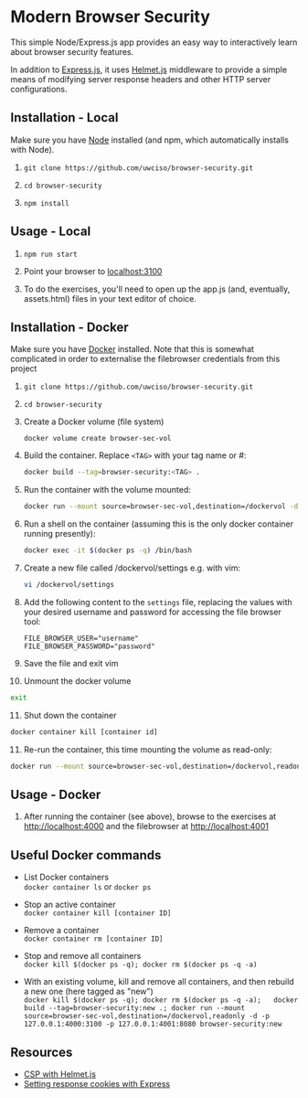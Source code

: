 # Modern Browser Security

This simple Node/Express.js app provides an easy way to interactively learn about browser security features. 

In addition to [Express.js](https://expressjs.com/), it uses [Helmet.js](https://helmetjs.github.io/) middleware to provide a simple means of modifying server response headers and other HTTP server configurations.

## Installation - Local

Make sure you have [Node](https://nodejs.org/en/) installed (and npm, which automatically installs with Node).

1. `git clone https://github.com/uwciso/browser-security.git`

2. `cd browser-security`

3. `npm install` 

## Usage - Local
1. `npm run start` 

2. Point your browser to [localhost:3100](http://localhost:3100) 

3. To do the exercises, you'll need to open up the app.js (and, eventually, assets.html) files in your text editor of choice.


## Installation - Docker

Make sure you have [Docker](https://www.docker.com/) installed.  Note that this is somewhat complicated in order to 
externalise the filebrowser credentials from this project

1. `git clone https://github.com/uwciso/browser-security.git`

2. `cd browser-security`

3. Create a Docker volume (file system)

   ```
   docker volume create browser-sec-vol
   ```

4. Build the container. Replace `<TAG>` with your tag name or #:

   ```bash
   docker build --tag=browser-security:<TAG> .
   ```

5. Run the container with the volume mounted:

   ```bash
   docker run --mount source=browser-sec-vol,destination=/dockervol -d -p 127.0.0.1:4000:3100 -p 127.0.0.1:4001:8080 browser-security:<TAG>
   ```

6. Run a shell on the container (assuming this is the only docker container running presently): 

   ```bash
   docker exec -it $(docker ps -q) /bin/bash
   ```

7. Create a new file called /dockervol/settings e.g. with vim: 

   ```bash
   vi /dockervol/settings
   ```

8. Add the following content to the `settings` file, replacing the values with your desired username and password for accessing the file browser tool:

   ```
   FILE_BROWSER_USER="username"
   FILE_BROWSER_PASSWORD="password"
   ```

9. Save the file and exit vim

10. Unmount the docker volume

   ```bash
   exit
   ```

11. Shut down the container
   
   ```bash
   docker container kill [container id]
   ```

11. Re-run the container, this time mounting the volume as read-only:

   ```bash
   docker run --mount source=browser-sec-vol,destination=/dockervol,readonly -d -p 127.0.0.1:4000:3100 -p 127.0.0.1:4001:8080 browser-security:<TAG>
   ```

## Usage - Docker
1. After running the container (see above), browse to the exercises at [http://localhost:4000](http://localhost:4000) and the filebrowser at [http://localhost:4001](http://localhost:4001) 

## Useful Docker commands
* List Docker containers  
  `docker container ls` or `docker ps`

* Stop an active container  
   `docker container kill [container ID]`

* Remove a container  
  `docker container rm [container ID]`

* Stop and remove all containers  
  `docker kill $(docker ps -q); docker rm $(docker ps -q -a)`

* With an existing volume, kill and remove all containers, and then rebuild a new one (here tagged as "new")  
  `docker kill $(docker ps -q); docker rm $(docker ps -q -a);   docker build --tag=browser-security:new .; docker run --mount source=browser-sec-vol,destination=/dockervol,readonly -d -p 127.0.0.1:4000:3100 -p 127.0.0.1:4001:8080 browser-security:new`

## Resources
* [CSP with Helmet.js](https://helmetjs.github.io/docs/csp/)
* [Setting response cookies with Express](https://expressjs.com/en/4x/api.html#res.cookie)
